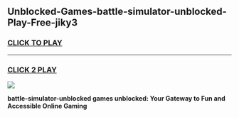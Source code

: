 
## Unblocked-Games-battle-simulator-unblocked-Play-Free-jiky3
<h3>
<a href="https://premium76.site?title=battle-simulator-unblocked&ref=10A">CLICK TO PLAY</a></h3>
<hr>

<h3>
<a href="https://premium76.site?title=battle-simulator-unblocked&ref=10A">CLICK 2 PLAY</a>
  
</h3>

<a href="https://premium76.site?title=battle-simulator-unblocked&ref=10A"><img src="https://clearcache.store/games.png"></a>


**battle-simulator-unblocked games unblocked: Your Gateway to Fun and Accessible Online Gaming**
